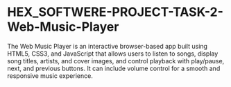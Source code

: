 # HEX_SOFTWERE-PROJECT-TASK-2-Web-Music-Player
The Web Music Player is an interactive browser-based app built using HTML5, CSS3, and JavaScript that allows users to listen to songs, display song titles, artists, and cover images, and control playback with play/pause, next, and previous buttons. It can include   volume control for a smooth and responsive music experience.
